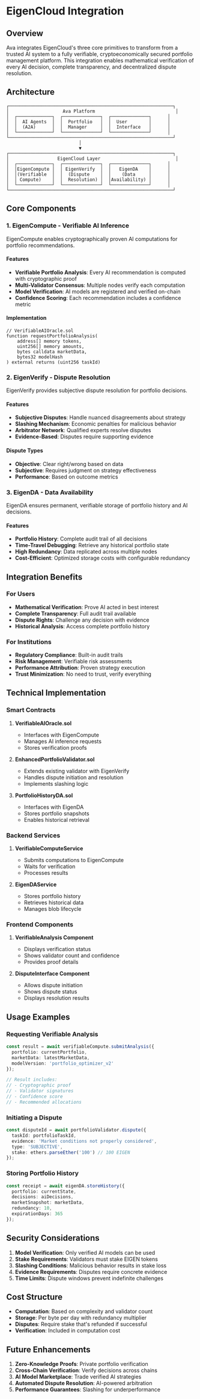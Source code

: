 # EigenCloud Integration

## Overview

Ava integrates EigenCloud's three core primitives to transform from a trusted AI system to a fully verifiable, cryptoeconomically secured portfolio management platform. This integration enables mathematical verification of every AI decision, complete transparency, and decentralized dispute resolution.

## Architecture

```
┌─────────────────────────────────────────────────────────────┐
│                    Ava Platform                              │
│  ┌─────────────┐  ┌──────────────┐  ┌──────────────┐      │
│  │  AI Agents  │  │  Portfolio   │  │  User        │      │
│  │  (A2A)      │  │  Manager     │  │  Interface   │      │
│  └─────────────┘  └──────────────┘  └──────────────┘      │
└─────────────────────────────────────────────────────────────┘
                           │
                           ▼
┌─────────────────────────────────────────────────────────────┐
│                  EigenCloud Layer                            │
│  ┌─────────────┐  ┌──────────────┐  ┌──────────────┐      │
│  │EigenCompute │  │ EigenVerify  │  │   EigenDA    │      │
│  │(Verifiable  │  │  (Dispute    │  │    (Data     │      │
│  │ Compute)    │  │  Resolution) │  │Availability) │      │
│  └─────────────┘  └──────────────┘  └──────────────┘      │
└─────────────────────────────────────────────────────────────┘
```

## Core Components

### 1. EigenCompute - Verifiable AI Inference

EigenCompute enables cryptographically proven AI computations for portfolio recommendations.

#### Features
- **Verifiable Portfolio Analysis**: Every AI recommendation is computed with cryptographic proof
- **Multi-Validator Consensus**: Multiple nodes verify each computation
- **Model Verification**: AI models are registered and verified on-chain
- **Confidence Scoring**: Each recommendation includes a confidence metric

#### Implementation
```solidity
// VerifiableAIOracle.sol
function requestPortfolioAnalysis(
    address[] memory tokens,
    uint256[] memory amounts,
    bytes calldata marketData,
    bytes32 modelHash
) external returns (uint256 taskId)
```

### 2. EigenVerify - Dispute Resolution

EigenVerify provides subjective dispute resolution for portfolio decisions.

#### Features
- **Subjective Disputes**: Handle nuanced disagreements about strategy
- **Slashing Mechanism**: Economic penalties for malicious behavior
- **Arbitrator Network**: Qualified experts resolve disputes
- **Evidence-Based**: Disputes require supporting evidence

#### Dispute Types
- **Objective**: Clear right/wrong based on data
- **Subjective**: Requires judgment on strategy effectiveness
- **Performance**: Based on outcome metrics

### 3. EigenDA - Data Availability

EigenDA ensures permanent, verifiable storage of portfolio history and AI decisions.

#### Features
- **Portfolio History**: Complete audit trail of all decisions
- **Time-Travel Debugging**: Retrieve any historical portfolio state
- **High Redundancy**: Data replicated across multiple nodes
- **Cost-Efficient**: Optimized storage costs with configurable redundancy

## Integration Benefits

### For Users
- **Mathematical Verification**: Prove AI acted in best interest
- **Complete Transparency**: Full audit trail available
- **Dispute Rights**: Challenge any decision with evidence
- **Historical Analysis**: Access complete portfolio history

### For Institutions
- **Regulatory Compliance**: Built-in audit trails
- **Risk Management**: Verifiable risk assessments
- **Performance Attribution**: Proven strategy execution
- **Trust Minimization**: No need to trust, verify everything

## Technical Implementation

### Smart Contracts

1. **VerifiableAIOracle.sol**
   - Interfaces with EigenCompute
   - Manages AI inference requests
   - Stores verification proofs

2. **EnhancedPortfolioValidator.sol**
   - Extends existing validator with EigenVerify
   - Handles dispute initiation and resolution
   - Implements slashing logic

3. **PortfolioHistoryDA.sol**
   - Interfaces with EigenDA
   - Stores portfolio snapshots
   - Enables historical retrieval

### Backend Services

1. **VerifiableComputeService**
   - Submits computations to EigenCompute
   - Waits for verification
   - Processes results

2. **EigenDAService**
   - Stores portfolio history
   - Retrieves historical data
   - Manages blob lifecycle

### Frontend Components

1. **VerifiableAnalysis Component**
   - Displays verification status
   - Shows validator count and confidence
   - Provides proof details

2. **DisputeInterface Component**
   - Allows dispute initiation
   - Shows dispute status
   - Displays resolution results

## Usage Examples

### Requesting Verifiable Analysis
```typescript
const result = await verifiableCompute.submitAnalysis({
  portfolio: currentPortfolio,
  marketData: latestMarketData,
  modelVersion: 'portfolio_optimizer_v2'
});

// Result includes:
// - Cryptographic proof
// - Validator signatures
// - Confidence score
// - Recommended allocations
```

### Initiating a Dispute
```typescript
const disputeId = await portfolioValidator.dispute({
  taskId: portfolioTaskId,
  evidence: 'Market conditions not properly considered',
  type: 'SUBJECTIVE',
  stake: ethers.parseEther('100') // 100 EIGEN
});
```

### Storing Portfolio History
```typescript
const receipt = await eigenDA.storeHistory({
  portfolio: currentState,
  decisions: aiDecisions,
  marketSnapshot: marketData,
  redundancy: 10,
  expirationDays: 365
});
```

## Security Considerations

1. **Model Verification**: Only verified AI models can be used
2. **Stake Requirements**: Validators must stake EIGEN tokens
3. **Slashing Conditions**: Malicious behavior results in stake loss
4. **Evidence Requirements**: Disputes require concrete evidence
5. **Time Limits**: Dispute windows prevent indefinite challenges

## Cost Structure

- **Computation**: Based on complexity and validator count
- **Storage**: Per byte per day with redundancy multiplier
- **Disputes**: Require stake that's refunded if successful
- **Verification**: Included in computation cost

## Future Enhancements

1. **Zero-Knowledge Proofs**: Private portfolio verification
2. **Cross-Chain Verification**: Verify decisions across chains
3. **AI Model Marketplace**: Trade verified AI strategies
4. **Automated Dispute Resolution**: AI-powered arbitration
5. **Performance Guarantees**: Slashing for underperformance